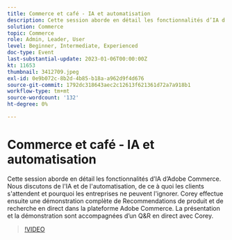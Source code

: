 ```yaml
---
title: Commerce et café - IA et automatisation
description: Cette session aborde en détail les fonctionnalités d’IA d’Adobe Commerce. Nous discutons de l'IA et de l'automatisation, de ce à quoi les clients s'attendent et pourquoi les entreprises ne peuvent l'ignorer. Corey effectue ensuite une démonstration complète de Recommendations de produit et de recherche en direct dans la plateforme Adobe Commerce. La présentation et la démonstration sont accompagnées d’un Q&R en direct avec Corey.
solution: Commerce
topic: Commerce
role: Admin, Leader, User
level: Beginner, Intermediate, Experienced
doc-type: Event
last-substantial-update: 2023-01-06T00:00:00Z
kt: 11653
thumbnail: 3412709.jpeg
exl-id: 0e9b072c-8b2d-4b85-b18a-a962d9f4d676
source-git-commit: 1792dc318643aec2c12613f621361d72a7a918b1
workflow-type: tm+mt
source-wordcount: '132'
ht-degree: 0%

---
```


# Commerce et café - IA et automatisation

Cette session aborde en détail les fonctionnalités d’IA d’Adobe Commerce. Nous discutons de l&#39;IA et de l&#39;automatisation, de ce à quoi les clients s&#39;attendent et pourquoi les entreprises ne peuvent l&#39;ignorer. Corey effectue ensuite une démonstration complète de Recommendations de produit et de recherche en direct dans la plateforme Adobe Commerce. La présentation et la démonstration sont accompagnées d’un Q&amp;R en direct avec Corey.

>[!VIDEO](https://video.tv.adobe.com/v/3412709/?quality=12&learn=on)
